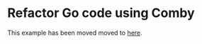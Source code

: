 # Refactor Go code using Comby

This example has been moved moved to [here](../tutorials/refactor_go_comby.md).
